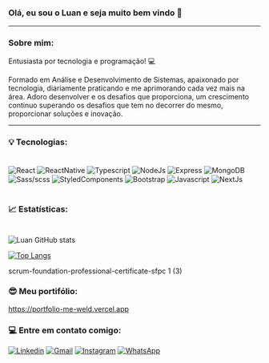 ### Olá, eu sou o Luan e seja muito bem vindo 👋
<hr/>
<h3><strong>Sobre mim:</strong></h3>
Entusiasta por tecnologia e programação! 💻

Formado em Análise e Desenvolvimento de Sistemas, apaixonado por tecnologia, diariamente praticando e me aprimorando cada vez mais na área.
Adoro desenvolver e os desafios que proporciona, um crescimento continuo superando os desafios que tem no decorrer do mesmo, proporcionar soluções e inovação.
<hr/>

### 💡 Tecnologias:  <br><br>

<div style='display:inline_block;'>
  <img align='center' alt='React' src='https://img.shields.io/badge/React-20232A?style=for-the-badge&logo=react&logoColor=61DAFB'/>
  <img align='center' alt='ReactNative' src='https://img.shields.io/badge/React_Native-20232A?style=for-the-badge&logo=react&logoColor=61DAFB'/>  	
  <img align='center' alt='Typescript' src='https://img.shields.io/badge/TypeScript-007ACC?style=for-the-badge&logo=typescript&logoColor=white'/>
  <img align='center' alt='NodeJs' src='https://img.shields.io/badge/Node.js-43853D?style=for-the-badge&logo=node.js&logoColor=white'/>
  <img align='center' alt='Express' src='https://img.shields.io/badge/Express.js-404D59?style=for-the-badge'/>
  <img align='center' alt='MongoDB' src='https://img.shields.io/badge/MongoDB-4EA94B?style=for-the-badge&logo=mongodb&logoColor=white'/>
  <img align='center' alt='Sass/scss' src='https://img.shields.io/badge/Sass-CC6699?style=for-the-badge&logo=sass&logoColor=white'/>
  <img align='center' alt='StyledComponents' src='https://img.shields.io/badge/styled--components-DB7093?style=for-the-badge&logo=styled-components&logoColor=white'/> 
  <img align='center' alt='Bootstrap' src='https://img.shields.io/badge/Bootstrap-563D7C?style=for-the-badge&logo=bootstrap&logoColor=white'/>
  <img align='center' alt='Javascript' src='https://img.shields.io/badge/JavaScript-F7DF1E?style=for-the-badge&logo=javascript&logoColor=black'/>
  <img align='center' alt='NextJs' src='https://img.shields.io/badge/Next-black?style=for-the-badge&logo=next.js&logoColor=white'/>  
</div>
<br>

### <strong>📈 Estatísticas:</strong> <br><br>

![Luan GitHub stats](https://github-readme-stats.vercel.app/api?username=Luannunes02&show_icons=true&theme=radical) 

[![Top Langs](https://github-readme-stats.vercel.app/api/top-langs/?username=Luannunes02&layout=compact)](https://github.com/anuraghazra/github-readme-stats)

scrum-foundation-professional-certificate-sfpc 1 (3)

### 😎 Meu portifólio:

https://portfolio-me-weld.vercel.app

### <strong>💻 Entre em contato comigo: </strong> <br>
[![Linkedin](https://img.shields.io/badge/LinkedIn-0077B5?style=for-the-badge&logo=linkedin&logoColor=white)](https://www.linkedin.com/in/luan-nunes-esbaltar/)
[![Gmail](https://img.shields.io/badge/Gmail-D14836?style=for-the-badge&logo=gmail&logoColor=white)](mailto:nunesesbaltar.luan02@gmail.com)
[![Instagram](https://img.shields.io/badge/Instagram-E4405F?style=for-the-badge&logo=instagram&logoColor=white)](https://www.instagram.com/luan_nunees/)
[![WhatsApp](https://img.shields.io/badge/WhatsApp-25D366?style=for-the-badge&logo=whatsapp&logoColor=white)](https://api.whatsapp.com/send?phone=5561984653761&text=Ol%C3%A1%20Luan%2C%20tudo%20bem%3F)

